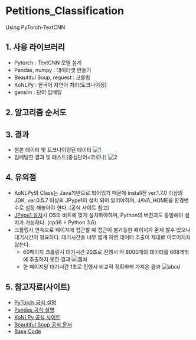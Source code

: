 # Petitions_Classification
 Using PyTorch-TextCNN

## 1. 사용 라이브러리
- Pytorch : TextCNN 모델 설계
- Pandas, numpy : 데이터셋 만들기
- Beautiful Soup, request : 크롤링
- KoNLPy : 한국어 자연어 처리(토크나이징)
- gensim : 단어 임베딩

## 2. 알고리즘 순서도

## 3. 결과
- 원본 데이터 및 토크나이징된 데이터
![1](https://user-images.githubusercontent.com/86700191/152671181-8f4b42a1-00d8-4754-b3bf-8f8265f5098f.PNG)
- 임베딩한 결과 및 테스트(중심단어=코로나)
![2](https://user-images.githubusercontent.com/86700191/152723997-e18c50e3-6c7e-4b08-9fc8-da685172835d.PNG)

## 4. 유의점
- KoNLPy의 Class는 Java기반으로 되어있기 때문에 install전 ver.1.7.0 이상의 JDK, ver.0.5.7 이상의 JPype1이 설치 되어 있어야하며, JAVA_HOME을 환경변수로 설정 해놓아야 한다. (공식 사이트 참고)
- [JPype1 설치](https://www.lfd.uci.edu/~gohlke/pythonlibs/#jpype)시 OS의 비트에 맞게 설치하야하며, Python의 버전과도 동일해야 설치가 가능하다. (cp36 = Python 3.6)
- 크롤링시 연속으로 페이지에 접근할 때 접근이 불가능한 페이지가 존재 할수 있으니 대기시간이 필요하다. 대기시간을 너무 짧게 하면 데이터 추출이 제대로 이루어지지 않는다.
    - 60페이지 크롤링시 대기시간 20초로 진행시 약 8000개의 데이터를 668개밖에 추출하지 못한 결과
    ![캡처](https://user-images.githubusercontent.com/86700191/152285591-b26b7f83-58bd-4fc9-95e3-f11ff2030a32.PNG)
    - 한 페이지당 대기시간 1초로 진행시 비교적 정확하게 가져온 결과
    ![abcd](https://user-images.githubusercontent.com/86700191/152335229-cf4ac49b-a467-4f66-aac8-7e479f54dcd3.PNG)

## 5. 참고자료(사이트)
- [PyTorch 공식 설명](https://pytorch.org/docs/stable/index.html)
- [Pandas 공식 설명](https://pandas.pydata.org/docs/reference/index.html)
- [KoNLPy 공식 사이트](https://konlpy.org/ko/latest/)
- [Beautiful Soup 공식 문서](https://beautiful-soup-4.readthedocs.io/en/latest/)
- [Base Code](https://github.com/bjpublic/DeepLearningProject)
